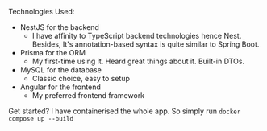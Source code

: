 Technologies Used: 
- NestJS for the backend
  - I have affinity to TypeScript backend technologies hence Nest. Besides, It's annotation-based syntax is quite similar to Spring Boot.
- Prisma for the ORM
  - My first-time using it. Heard great things about it. Built-in DTOs.   
- MySQL for the database
  - Classic choice, easy to setup 
- Angular for the frontend
  - My preferred frontend framework

Get started?
I have containerised the whole app. So simply run `docker compose up --build`   
